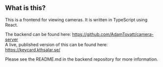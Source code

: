 ## What is this?
This is a frontend for viewing cameras. It is written in TypeScript using React.

The backend can be found here: https://github.com/AdamTovatt/camera-server  
A live, published version of this can be found here: https://keycard.kthsalar.se/

Please see the README.md in the backend repository for more information.